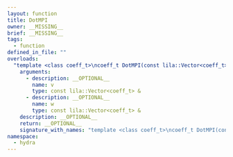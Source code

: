 ```yaml
---
layout: function
title: DotMPI
owner: __MISSING__
brief: __MISSING__
tags:
  - function
defined_in_file: ""
overloads:
  "template <class coeff_t>\ncoeff_t DotMPI(const lila::Vector<coeff_t> &, const lila::Vector<coeff_t> &)":
    arguments:
      - description: __OPTIONAL__
        name: v
        type: const lila::Vector<coeff_t> &
      - description: __OPTIONAL__
        name: w
        type: const lila::Vector<coeff_t> &
    description: __OPTIONAL__
    return: __OPTIONAL__
    signature_with_names: "template <class coeff_t>\ncoeff_t DotMPI(const lila::Vector<coeff_t> & v, const lila::Vector<coeff_t> & w)"
namespace:
  - hydra
---
```


